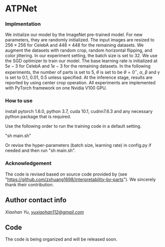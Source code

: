 # ATPNet


### Implmentation
We initialize our model by the ImageNet pre-trained model. For new parameters, they are randomly initialized. The input images are resized to $256 \times 256$ for CelebA and $448 \times 448$ for the remaining datasets. We augment the datasets with random crop, random horizontal flipping, and color jittering. In our experiment setting, the batch size is set to $32$. 
We use the SGD optimizer to train our model. The base learning rate is initialized at $5e-3$ for CelebA and $1e-3$ for the remaining datasets. In the following experiments, the number of parts is set to 5, $\theta$ is set to be $\theta = 0^ \circ$, $\alpha$, $\beta$ and $\gamma$ is set to 0.1, 0.01, 0.5 unless specified. At the inference stage, results are reported by using center crop operation. All experiments are implemented with PyTorch framework on one Nvidia V100 GPU.

### How to use
install pytorch 1.6.0, python 3.7, cuda 10.1, cudnn7.6.3 and any necessary python package that is required.

Use the following order to run the training code in a default setting.

"sh main.sh"

Or revise the hyper-parameters (batch size, learning rate) in config.py if needed and then run "sh main.sh".



### Acknowledgement
The code is revised based on source code provided by (see "https://github.com/zxhuang1698/interpretability-by-parts"). We sincerely thank their contribution.


## Author contact info
*Xiaohan Yu*, *yuxiaohan112@gmail.com*


## Code
The code is being organized and will be released soon.
